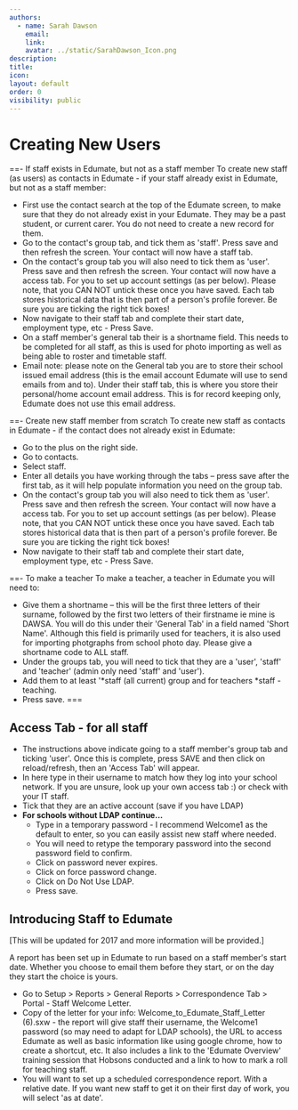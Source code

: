 ```yaml
---
authors:
  - name: Sarah Dawson
    email: 
    link: 
    avatar: ../static/SarahDawson_Icon.png
description: 
title: 
icon: 
layout: default
order: 0
visibility: public
---
```

# Creating New Users

==- If staff exists in Edumate, but not as a staff member
To create new staff (as users) as contacts in Edumate - if your staff already exist in Edumate, but not as a staff member:
- First use the contact search at the top of the Edumate screen, to make sure that they do not already exist in your Edumate.  They may be a past student, or current carer.  You do not need to create a new record for them.  
- Go to the contact's group tab, and tick them as 'staff'.  Press save and then refresh the screen.  Your contact will now have a staff tab.
- On the contact's group tab you will also need to tick them as 'user'.  Press save and then refresh the screen.  Your contact will now have a access tab. For you to set up account settings (as per below).   P​​lease note, that you CAN NOT untick these once you have saved.  Each tab stores historical data that is then part of a person's profile forever.  Be sure you are ticking the right tick boxes!
- Now navigate to their staff tab and complete their start date, employment type, etc - Press Save.
- On a staff member's general tab their is a shortname field.  This needs to be completed for all staff, as this is used for photo importing as well as being able to roster and timetable staff.
- Email note:  please note on the General tab you are to store their school issued email address (this is the email account Edumate will use to send emails from and to).  Under their staff tab, this is where you store their personal/home account email address.  This is for record keeping only, Edumate does not use this email address.

==- Create new staff member from scratch
To create new staff as contacts in Edumate - if the contact does not already exist in Edumate:
- Go to the plus on the right side.
- Go to contacts.
- Select staff.
- Enter all details you have working through the tabs – press save after the first tab, as it will help populate information you need on the group tab.
- On the contact's group tab you will also need to tick them as 'user'.  Press save and then refresh the screen.  Your contact will now have a access tab. For you to set up account settings (as per below).   P​​lease note, that you CAN NOT untick these once you have saved.  Each tab stores historical data that is then part of a person's profile forever.  Be sure you are ticking the right tick boxes!
- Now navigate to their staff tab and complete their start date, employment type, etc - Press Save.

==- To make a teacher
To ma​​​ke a teacher, a teacher in Edumate you will need to:
- Give them a shortname – this will be the first three letters of their surname, followed by the first two letters of their firstname ie mine is DAWSA.  You will do this under their 'General Tab' in a field named 'Short Name'.  Although this field is primarily used for teachers, it is also used for importing photgraphs from school photo day.  Please give a shortname code to ALL staff.
- Under the groups tab, you will need to tick that they are a 'user', 'staff' and 'teacher' (admin only need 'staff' and 'user').
- Add them to at least '*staff (all current) group and for teachers *staff - teaching.
- Press save.
===

## Access Tab - for all staff
- The instructions above indicate going to a staff member's group tab and ticking 'user'.  Once this is complete, press SAVE and then click on reload/refresh, then an 'Access Tab' will appear.
- In here type in their username to match how they log into your school network.  If you are unsure, look up your own access tab :) or check with your IT staff.
- Tick that they are an active account (save if you have LDAP)
- **For schools without LDAP continue...**
	+ Type in a temporary password - I recommend Welcome1 as the default to enter, so you can easily assist new staff where needed.
	+ You will need to retype the temporary password into the second password field to confirm.
	+ Click on password never expires.
	+ Click on force password change.
	+ Click on Do Not Use LDAP.
	+ Press save.

## Introducing Staff to Edumate

[This will be updated for 2017 and more information will be provided.]

A report has been set up in Edumate to run based on a staff member's start date.  Whether you choose to email them before they start, or on the day they start the choice is yours.
- Go to Setup > Reports > General Reports > Correspondence Tab > Portal - Staff Welcome Letter.
- Copy of the letter for your info:  Welcome_to_Edumate_Staff_Letter (6).sxw - the report will give staff their username, the Welcome1 password (so may need to adapt for LDAP schools), the URL to access Edumate as well as basic information like using google chrome, how to create a shortcut, etc.  It also includes a link to the 'Edumate Overview' training session that Hobsons conducted and a link to how to mark a roll for teaching staff.  
- You will want to set up a scheduled correspondence report.  With a relative date.  If you want new staff to get it on their first day of work, you will select 'as at date'.